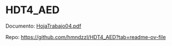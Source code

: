# HDT4_AED

Documento:
[HojaTrabajo04.pdf](https://github.com/user-attachments/files/18899925/HojaTrabajo04.pdf)

Repo:
https://github.com/hmndzzl/HDT4_AED?tab=readme-ov-file
